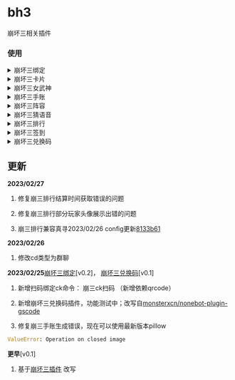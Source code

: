 <!--
 * @Author: MobiusT
 * @Date: 2023-02-25 19:14:10
 * @LastEditors: MobiusT
 * @LastEditTime: 2023-02-26 17:39:56
-->
# bh3

崩坏三相关插件

### 使用

<details>
<summary>崩坏三绑定</summary>
崩坏三绑定[uid][服务器]<br>
崩坏三服务器列表<br>
崩坏三ck[cookie]     # 该绑定请私聊<br>
崩坏三ck同步         # 该命令要求先绑定原神cookie，通过绑定的原神cookie绑定崩三ck   <br>
崩坏三ck扫码         # 使用米游社扫码绑定崩三ck（不可用扫码器）<br>
</details>
<details>
<summary>崩坏三卡片</summary>
崩坏三卡片                #已绑定uid时使用<br>
崩坏三卡片[uid][服务器]    #初次使用命令/查询别的玩家的卡片<br>
崩坏三卡片[uid]           #查询已经绑定过uid的玩家的卡片<br>
崩坏三卡片[@]             #查询at的玩家绑定的角色卡片<br>
崩坏三卡片米游社/mys/MYS[米游社id] #查询该米游社id的角色卡片<br>
</details>
<details>
<summary>崩坏三女武神</summary>
崩坏三女武神                #已绑定uid时使用<br>
崩坏三女武神[uid][服务器]    #初次使用命令/查询别的玩家的女武神<br>
崩坏三女武神[uid]           #查询已经绑定过uid的玩家的女武神<br>
崩坏三女武神[@]             #查询at的玩家绑定的角色女武神<br>
崩坏三女武神米游社/mys/MYS[米游社id] #查询该米游社id的角色女武神<br>
</details>
<details>
<summary>崩坏三手账</summary>
崩坏三手账<br>
<br>
***该功能需要绑定cookie<br>
</details>
<details>
<summary>崩坏三阵容</summary>
崩坏三XXX阵容                #已绑定uid时使用<br>
崩坏三XXX阵容[uid][服务器]    #初次使用命令/查询别的玩家的女武神<br>
崩坏三XXX阵容[uid]           #查询已经绑定过uid的玩家的女武神<br>
崩坏三XXX阵容[@]             #查询at的玩家绑定的角色女武神<br>
崩坏三XXX阵容米游社/mys/MYS[米游社id] #查询该米游社id的角色女武神<br>
</details>
<details>
<summary>崩坏三猜语音</summary>
崩坏三猜语音：正常舰桥、战斗等语音<br>
崩坏三猜语音2/困难：简短的语气或拟声词<br>
崩坏三猜语音答案<br>
崩坏三语音[name]：随机发送指定女武神一段语音<br>
崩坏三语音列表[name]：查看指定女武神所有语音<br>
崩坏三语音[name][id]：发送指定女武神的指定语音<br>
<br>
***该功能需要额外语音素材，请超级用户按需根据bh3/guess_voice/readme.md获取免费素材<br>
</details>
<details>
<summary>崩坏三排行</summary>
崩坏三战场排行<br>
崩坏三深渊排行[全部/all] [服务器] [@] #可选参数：[全部/all]全部排行  [服务器]对应服务器的排行  [@]at的人绑定的角色所在服务器<br>
崩坏三战场排行更新<br>
崩坏三深渊排行更新<br>
</details>
<details>
<summary>崩坏三签到</summary>
崩坏三签到       #签到并开启自动签到<br>
崩坏三签到关闭   #关闭自动签到<br>
<br>
***该功能需要绑定cookie<br>
</details>
<details>
<summary>崩坏三兑换码</summary>
[崩坏三]兑换码<br>
</details>

## 更新

**2023/02/27**

1. 修复崩三排行结算时间获取错误的问题

2. 修复崩三排行部分玩家头像展示出错的问题

3. 崩三排行兼容真寻2023/02/26 config更新[8133b61](https://github.com/HibiKier/zhenxun_bot/commit/8133b61ebd28459a5a33bd53e998eb636c3725b4)

**2023/02/26**

1. 修改cd类型为群聊

**2023/02/25**[崩坏三绑定](https://github.com/MobiusT/zhenxun_extensive_plugin_mobius/tree/main/bh3/bind_bh3)[v0.2]， [崩坏三兑换码](https://github.com/MobiusT/zhenxun_extensive_plugin_mobius/tree/main/bh3/code_bh3)[v0.1]

1. 新增扫码绑定ck命令： 崩三ck扫码 （新增依赖qrcode）

2. 新增崩坏三兑换码插件，功能测试中；改写自[monsterxcn/nonebot-plugin-gscode](https://github.com/monsterxcn/nonebot-plugin-gscode/tree/main/nonebot_plugin_gscode)

3. 修复崩三手账生成错误，现在可以使用最新版本pillow
```python
ValueError: Operation on closed image
```

**更早**[v0.1]

1. 基于[崩坏三插件](https://github.com/chingkingm/honkai_mys) 改写

